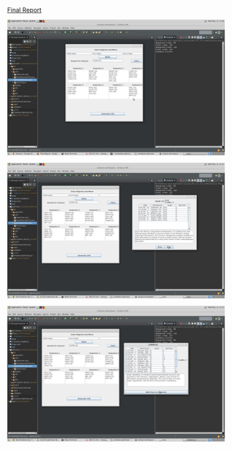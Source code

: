 [Final Report](imgs/final_report.pdf)

![Schedule](imgs/schedule.png)

![Options](imgs/options.png)

![Search](imgs/search.png)
